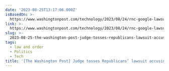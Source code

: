 ```yaml
---
date: '2023-08-25T13:17:06.000Z'
isBasedOn: >-
  https://www.washingtonpost.com/technology/2023/08/24/rnc-google-lawsuit-dismissed-spam-filter
link: >-
  https://www.washingtonpost.com/technology/2023/08/24/rnc-google-lawsuit-dismissed-spam-filter
slug: >-
  2023-08-25-the-washington-post-judge-tosses-republicans-lawsuit-accusing-googles-s
tags:
  - law and order
  - Politics
  - Tech
title: '[The Washington Post] Judge tosses Republicans’ lawsuit accusing Google’s s'
---
```


